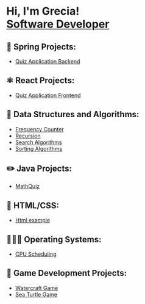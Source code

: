 <h1>Hi, I'm Grecia! <br/><a href="https:github.com/Gigi-Pons">Software Developer</a></h1>

<h2>🌱 Spring Projects: </h2>

- [Quiz Application Backend](https://github.com/Gigi-Pons/QuizApplicationBackend)

<h2>⚛️ React Projects: </h2>

- [Quiz Application Frontend](https://github.com/Gigi-Pons/QuizApplicationFrontend.git)

<h2>📨  Data Structures and Algorithms: </h2>

- [Frequency Counter](https://github.com/Gigi-Pons/FrequencyCounter)
- [Recursion](https://github.com/gigi-pons/recursion)
- [Search Algorithms](https://github.com/gigi-pons/SearchAlgorithms)
- [Sorting Algorithms](https://github.com/gigi-pons/SortingAlgorithms)

<h2>✏️ Java Projects: </h2>

- [MathQuiz](https://github.com/Gigi-Pons/MathQuiz)

<h2>🔧 HTML/CSS: </h2>

- [Html example](https://github.com/Gigi-Pons/BeginnerHtml)

<h2>👩🏽‍💻 Operating Systems: </h2>

- [CPU Scheduling](https://github.com/Gigi-Pons/OperatingSystemProjects)

<h2>👾 Game Development Projects: </h2>

- [Watercraft Game](https://github.com/Gigi-Pons/watercraftGame)
- [Sea Turtle Game](https://github.com/Gigi-Pons/seaTurtleGame)


